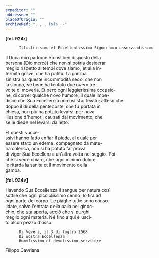 ```yaml
---
expeditor: ""
addressee: ""
placeOfOrigin: ""
archiveRef: ", , , fols. -"
---
```



    
      
        
**[fol. 924r]**

        
          Illustrissimo et Eccellentissimo Signor mio osservandissimo
        


          
Il Duca mio padrone è così ben disposto della  
persona (Dio mercè) che non si potria desiderar  
meglio rispetto al tempi dove siamo, et alla in-  
fermità grave, che ha patito. La gamba  
sinistra ha queste incommodità seco, che non  
la slonga, se bene ha tentato due overo tre  
volte di moverla. Et però ogni leggierissima occasio-  
ne, di correr qualche novo humore, il quale impe-  
disce che Sua Eccellenza non osi star levato; atteso che  
doppo il dì della pentecoste, che fu portata in  
chiesa, non più ha potuto levarsi, per nova  
illusione d'humori, causati dal movimento, che  
se le diede nel levarsi da letto.


        
          
Et questi succe-  
ssivi hanno fatto enfiar il piede, al quale per  
essere stato un edema, compagnato da mate-  
ria colerica, non si ha potuto far prova  
di vigor Sua Eccellenza un'altra volta nel seggio. Poi-  
chè si vede chiaro, che ogni minimo dolore  
le ritarda la sanità et il movimento della  
gamba.



        
**[fol. 924v]**

        
          
Havendo Sua Eccellenza il sangue per natura così  
sottile che ogni picciolissimo cenno, lo tira ad  
ogni parte del corpo. Le piaghe tutte sono conso-  
lidate, salvo l'entrata della palla nel ginoc-  
chio, che sta aperta, acciò che si purghi  
meglio ogni materia. Né fino a qui è usci-  
to alcun pezzo d'osso.



        
          Di Nevers, il 3 di luglio 1568
          Di Vostra Eccellenza
          Humilissimo et devotissimo servitore  
Filippo Cavriana
        


      
    
  
